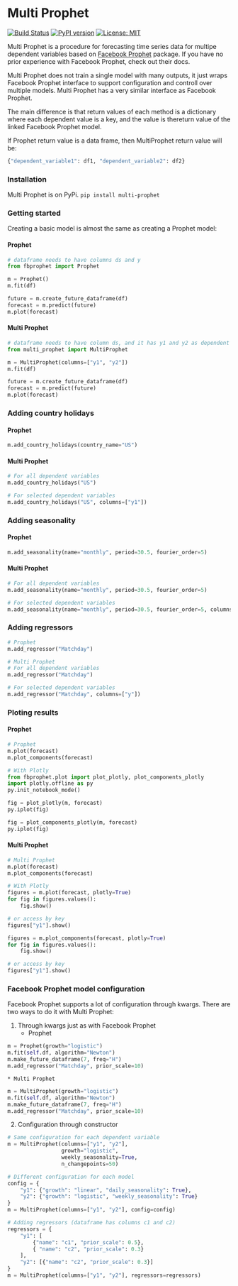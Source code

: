 # Multi Prophet
[![Build Status](https://vonum.semaphoreci.com/badges/multi-prophet.svg)](https://vonum.semaphoreci.com/projects/multi-prophet)
[![PyPI version](https://badge.fury.io/py/multi-prophet.svg)](https://badge.fury.io/py/multi-prophet)
[![License: MIT](https://img.shields.io/badge/License-MIT-yellow.svg)](https://opensource.org/licenses/MIT)

Multi Prophet is a procedure for forecasting time series data for multipe
dependent variables based on [Facebook
Prophet](https://facebook.github.io/prophet/) package. If you have no prior
experience with Facebook Prophet, check out their docs.

Multi Prophet does not train a single model with many outputs, it just wraps
Facebook Prophet interface to support configuration and controll over multiple
models. Multi Prophet has a very similar interface as Facebook Prophet.

The main difference is that return values of each method is a dictionary where
each dependent value is a key, and the value is thereturn value of the linked
Facebook Prophet model.

If Prophet return value is a data frame, then MultiProphet return value will be:
``` python
{"dependent_variable1": df1, "dependent_variable2": df2}
```

### Installation
Multi Prophet is on PyPi.
`pip install multi-prophet`

### Getting started
Creating a basic model is almost the same as creating a Prophet model:
#### Prophet
```python
# dataframe needs to have columns ds and y
from fbprophet import Prophet

m = Prophet()
m.fit(df)

future = m.create_future_dataframe(df)
forecast = m.predict(future)
m.plot(forecast)
```

#### Multi Prophet
```python
# dataframe needs to have column ds, and it has y1 and y2 as dependent variables
from multi_prophet import MultiProphet

m = MultiProphet(columns=["y1", "y2"])
m.fit(df)

future = m.create_future_dataframe(df)
forecast = m.predict(future)
m.plot(forecast)
```

### Adding country holidays
#### Prophet
```python
m.add_country_holidays(country_name="US")
```

#### Multi Prophet
```python
# For all dependent variables
m.add_country_holidays("US")

# For selected dependent variables
m.add_country_holidays("US", columns=["y1"])
```

### Adding seasonality
#### Prophet
```python
m.add_seasonality(name="monthly", period=30.5, fourier_order=5)
```

#### Multi Prophet
```python
# For all dependent variables
m.add_seasonality(name="monthly", period=30.5, fourier_order=5)

# For selected dependent variables
m.add_seasonality(name="monthly", period=30.5, fourier_order=5, columns=["y1"])
```

### Adding regressors
```python
# Prophet
m.add_regressor("Matchday")

# Multi Prophet
# For all dependent variables
m.add_regressor("Matchday")

# For selected dependent variables
m.add_regressor("Matchday", columns=["y"])
```

### Ploting results
#### Prophet
```python
# Prophet
m.plot(forecast)
m.plot_components(forecast)

# With Plotly
from fbprophet.plot import plot_plotly, plot_components_plotly
import plotly.offline as py
py.init_notebook_mode()

fig = plot_plotly(m, forecast)
py.iplot(fig)

fig = plot_components_plotly(m, forecast)
py.iplot(fig)
```

#### Multi Prophet
```python
# Multi Prophet
m.plot(forecast)
m.plot_components(forecast)

# With Plotly
figures = m.plot(forecast, plotly=True)
for fig in figures.values():
    fig.show()

# or access by key
figures["y1"].show()

figures = m.plot_components(forecast, plotly=True)
for fig in figures.values():
    fig.show()

# or access by key
figures["y1"].show()
```

### Facebook Prophet model configuration
Facebook Prophet supports a lot of configuration through kwargs. There are
two ways to do it with Multi Prophet:
1. Through kwargs just as with Facebook Prophet
    * Prophet
```python
m = Prophet(growth="logistic")
m.fit(self.df, algorithm="Newton")
m.make_future_dataframe(7, freq="H")
m.add_regressor("Matchday", prior_scale=10)
```

    * Multi Prophet
```python
m = MultiProphet(growth="logistic")
m.fit(self.df, algorithm="Newton")
m.make_future_dataframe(7, freq="H")
m.add_regressor("Matchday", prior_scale=10)
```

2. Configuration through constructor
```python
# Same configuration for each dependent variable
m = MultiProphet(columns=["y1", "y2"],
                 growth="logistic",
                 weekly_seasonality=True,
                 n_changepoints=50)

# Different configuration for each model
config = {
    "y1": {"growth": "linear", "daily_seasonality": True},
    "y2": {"growth": "logistic", "weekly_seasonality": True}
}
m = MultiProphet(columns=["y1", "y2"], config=config)

# Adding regressors (dataframe has columns c1 and c2)
regressors = {
    "y1": [
        {"name": "c1", "prior_scale": 0.5},
        { "name": "c2", "prior_scale": 0.3}
    ],
    "y2": [{"name": "c2", "prior_scale": 0.3}]
}
m = MultiProphet(columns=["y1", "y2"], regressors=regressors)
```
